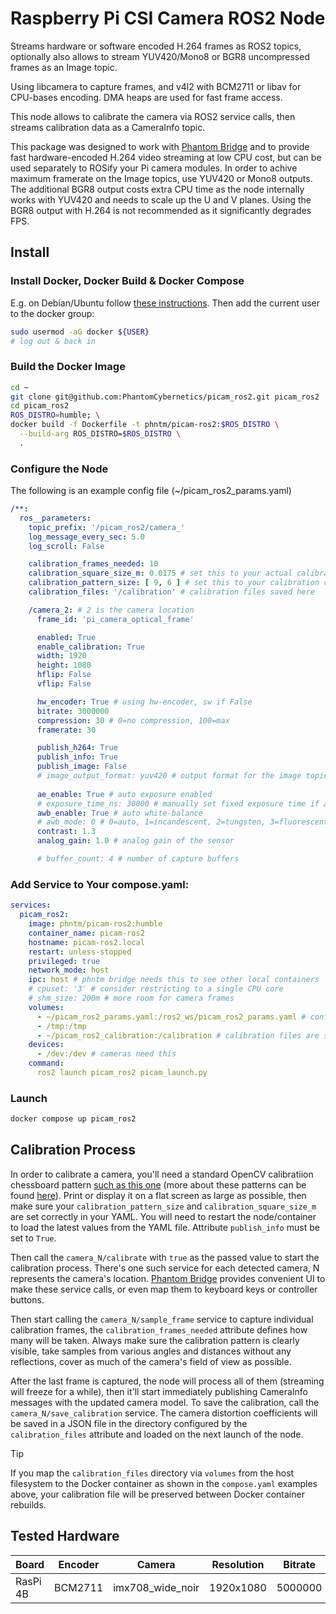 # Raspberry Pi CSI Camera ROS2 Node

Streams hardware or software encoded H.264 frames as ROS2 topics, optionally also allows to stream YUV420/Mono8 or BGR8 uncompressed frames as an Image topic.

Using libcamera to capture frames, and v4l2 with BCM2711 or libav for CPU-bases encoding. DMA heaps are used for fast frame access.

This node allows to calibrate the camera via ROS2 service calls, then streams calibration data as a CameraInfo topic.

This package was designed to work with [Phantom Bridge](https://github.com/PhantomCybernetics/phntm_bridge) and to provide fast hardware-encoded H.264 video streaming at low CPU cost, but can be used separately to ROSify your Pi camera modules. In order to achive maximum framerate on the Image topics, use YUV420 or Mono8 outputs. The additional BGR8 output costs extra CPU time as the node internally works with YUV420 and needs to scale up the U and V planes. Using the BGR8 output with H.264 is not recommended as it significantly degrades FPS.

## Install

### Install Docker, Docker Build & Docker Compose

E.g. on Debian/Ubuntu follow [these instructions](https://docs.docker.com/engine/install/debian/). Then add the current user to the docker group:
```bash
sudo usermod -aG docker ${USER}
# log out & back in
```

### Build the Docker Image
```bash
cd ~
git clone git@github.com:PhantomCybernetics/picam_ros2.git picam_ros2
cd picam_ros2
ROS_DISTRO=humble; \
docker build -f Dockerfile -t phntm/picam-ros2:$ROS_DISTRO \
  --build-arg ROS_DISTRO=$ROS_DISTRO \
  .
```

### Configure the Node
The following is an example config file (~/picam_ros2_params.yaml)
```yaml
/**:
  ros__parameters:
    topic_prefix: '/picam_ros2/camera_'
    log_message_every_sec: 5.0
    log_scroll: False

    calibration_frames_needed: 10
    calibration_square_size_m: 0.0175 # set this to your actual calibration square dimension!
    calibration_pattern_size: [ 9, 6 ] # set this to your calibration chessboard size!
    calibration_files: '/calibration' # calibration files saved here

    /camera_2: # 2 is the camera location
      frame_id: 'pi_camera_optical_frame'

      enabled: True
      enable_calibration: True
      width: 1920
      height: 1080
      hflip: False
      vflip: False

      hw_encoder: True # using hw-encoder, sw if False
      bitrate: 3000000
      compression: 30 # 0=no compression, 100=max
      framerate: 30

      publish_h264: True
      publish_info: True
      publish_image: False
      # image_output_format: yuv420 # output format for the image topic (yuv420, mono8 or bgr8)
      
      ae_enable: True # auto exposure enabled
      # exposure_time_ns: 30000 # manually set fixed exposure time if ae_enable=False
      awb_enable: True # auto white-balance 
      # awb_mode: 0 # 0=auto, 1=incandescent, 2=tungsten, 3=fluorescent, 4=indoor, 5=daylight, 6=cloudy
      contrast: 1.3
      analog_gain: 1.0 # analog gain of the sensor

      # buffer_count: 4 # number of capture buffers
```

### Add Service to Your compose.yaml:
```yaml
services:
  picam_ros2:
    image: phntm/picam-ros2:humble
    container_name: picam-ros2
    hostname: picam-ros2.local
    restart: unless-stopped
    privileged: true
    network_mode: host
    ipc: host # phntm bridge needs this to see other local containers
    # cpuset: '3' # consider restricting to a single CPU core
    # shm_size: 200m # more room for camera frames
    volumes:
      - ~/picam_ros2_params.yaml:/ros2_ws/picam_ros2_params.yaml # config goes here
      - /tmp:/tmp
      - ~/picam_ros2_calibration:/calibration # calibration files are stored here
    devices:
      - /dev:/dev # cameras need this
    command:
      ros2 launch picam_ros2 picam_launch.py
```

### Launch
```bash
docker compose up picam_ros2
```

## Calibration Process

In order to calibrate a camera, you'll need a standard OpenCV calibratiion chessboard pattern [such as this one](https://raw.githubusercontent.com/opencv/opencv/refs/heads/4.x/doc/pattern.png) (more about these patterns can be found [here](https://docs.opencv.org/4.x/da/d0d/tutorial_camera_calibration_pattern.html)). Print or display it on a flat screen as large as possible, then make sure your `calibration_pattern_size` and `calibration_square_size_m` are set correctly in your YAML. You will need to restart the node/container to load the latest values from the YAML file. Attribute `publish_info` must be set to `True`.

Then call the `camera_N/calibrate` with `true` as the passed value to start the calibration process. There's one such service for each detected camera, N represents the camera's location. [Phantom Bridge](https://github.com/PhantomCybernetics/phntm_bridge) provides convenient UI to make these service calls, or even map them to keyboard keys or controller buttons.

Then start calling the `camera_N/sample_frame` service to capture individual calibration frames, the `calibration_frames_needed` attribute defines how many will be taken. Always make sure the calibration pattern is clearly visible, take samples from various angles and distances without any reflections, cover as much of the camera's field of view as possible.

After the last frame is captured, the node will process all of them (streaming will freeze for a while), then it'll start immediately publishing CameraInfo messages with the updated camera model. To save the calibration, call the `camera_N/save_calibration` service. The camera distortion coefficients will be saved in a JSON file in the directory configured by the `calibration_files` attribute and loaded on the next launch of the node. 

> [!TIP]
> If you map the `calibration_files` directory via `volumes` from the host filesystem to the Docker container as shown in the `compose.yaml` examples above, your calibration file will be preserved between Docker container rebuilds.

## Tested Hardware

| Board    | Encoder   | Camera           | Resolution | Bitrate | FPS  |
| -------- | --------- | ---------------- | ---------- | ------- | ---- |
| RasPi 4B | BCM2711   | imx708_wide_noir | 1920x1080  | 5000000 | 30   |
